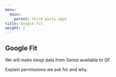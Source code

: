 ```yaml
---
menu:
  main:
    parent: third party apps
title: Google Fit
weight: 2
---
```


## Google Fit


We will make sleep data from Sense available to GF.

Explain permissions we ask for and why.
